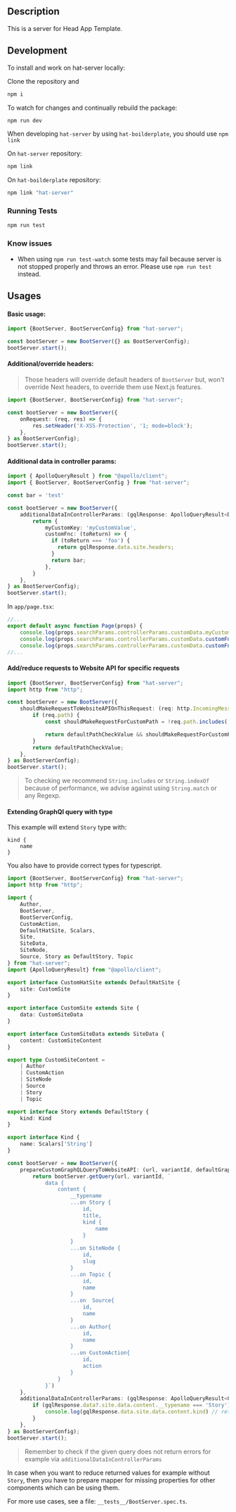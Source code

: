 
## Description
This is a server for Head App Template.

## Development

To install and work on hat-server locally:

Clone the repository and
```bash
npm i
```

To watch for changes and continually rebuild the package:

```bash
npm run dev
```

When developing `hat-server` by using `hat-boilderplate`, you should use `npm link`

On `hat-server` repository:
```bash
npm link
```

On `hat-boilderplate` repository:
```bash
npm link "hat-server"
```

### Running Tests

```bash
npm run test
```

### Know issues
- When using `npm run test-watch` some tests may fail because server is not stopped properly and throws an error. Please use `npm run test` instead.

## Usages

#### Basic usage:

```typescript
import {BootServer, BootServerConfig} from "hat-server";

const bootServer = new BootServer({} as BootServerConfig);
bootServer.start();
```

#### Additional/override headers:

> Those headers will override default headers of `BootServer` but, won't override Next headers, to override them use Next.js features.

```typescript
import {BootServer, BootServerConfig} from "hat-server";

const bootServer = new BootServer({
    onRequest: (req, res) => {
        res.setHeader('X-XSS-Protection', '1; mode=block');
    },
} as BootServerConfig);
bootServer.start();
```
#### Additional data in controller params:

```typescript
import { ApolloQueryResult } from "@apollo/client";
import { BootServer, BootServerConfig } from "hat-server";

const bar = 'test'

const bootServer = new BootServer({
    additionalDataInControllerParams: (gqlResponse: ApolloQueryResult<DefaultHatSite>) => {
        return {
            myCustomKey: 'myCustomValue',
            customFnc: (toReturn) => {
              if (toReturn === 'foo') {
                return gqlResponse.data.site.headers;
              }
              return bar;
            },
        }
    },
} as BootServerConfig);
bootServer.start();
```

In `app/page.tsx`:
```typescript
//...
export default async function Page(props) {
    console.log(props.searchParams.controllerParams.customData.myCustomKey); // return 'myCustomValue'
    console.log(props.searchParams.controllerParams.customData.customFnc('foo')); // return { location: null }
    console.log(props.searchParams.controllerParams.customData.customFnc('bar')); // return 'test'
//...
```

#### Add/reduce requests to Website API for specific requests

```typescript
import {BootServer, BootServerConfig} from "hat-server";
import http from "http";

const bootServer = new BootServer({
    shouldMakeRequestToWebsiteAPIOnThisRequest: (req: http.IncomingMessage, defaultPathCheckValue) => {
        if (req.path) {
            const shouldMakeRequestForCustomPath = !req.path.includes('custom/path/without/request');

            return defaultPathCheckValue && shouldMakeRequestForCustomPath;
        }
        return defaultPathCheckValue;
    },
} as BootServerConfig);
bootServer.start();
```
> To checking we recommend `String.includes` or `String.indexOf` because of performance, we advise against using `String.match` or any Regexp.

#### Extending GraphQl query with type

This example will extend `Story` type with:

```
kind {
    name
}
```

You also have to provide correct types for typescript.

```typescript
import {BootServer, BootServerConfig} from "hat-server";
import http from "http";

import {
    Author,
    BootServer,
    BootServerConfig,
    CustomAction,
    DefaultHatSite, Scalars,
    Site,
    SiteData,
    SiteNode,
    Source, Story as DefaultStory, Topic
} from "hat-server";
import {ApolloQueryResult} from "@apollo/client";

export interface CustomHatSite extends DefaultHatSite {
    site: CustomSite
}

export interface CustomSite extends Site {
    data: CustomSiteData
}

export interface CustomSiteData extends SiteData {
    content: CustomSiteContent
}

export type CustomSiteContent =
    | Author
    | CustomAction
    | SiteNode
    | Source
    | Story
    | Topic

export interface Story extends DefaultStory {
    kind: Kind
}

export interface Kind {
    name: Scalars['String']
}

const bootServer = new BootServer({
    prepareCustomGraphQLQueryToWebsiteAPI: (url, variantId, defaultGraphqlQuery) => {
        return bootServer.getQuery(url, variantId, `
            data {
                content {
                    __typename
                    ...on Story {
                        id,
                        title,
                        kind {
                            name
                        }
                    }
                    ...on SiteNode {
                        id,
                        slug
                    }
                    ...on Topic {
                        id,
                        name
                    }
                    ...on  Source{
                        id,
                        name
                    }
                    ...on Author{
                        id,
                        name
                    }
                    ...on CustomAction{
                        id,
                        action
                    }
                }
            }`)
    },
    additionalDataInControllerParams: (gqlResponse: ApolloQueryResult<CustomHatSite>) => {
        if (gqlResponse.data?.site.data.content.__typename === 'Story') {
            console.log(gqlResponse.data.site.data.content.kind) // return { name: 'Article' }
        }
    },
} as BootServerConfig);
bootServer.start();
```

> Remember to check if the given query does not return errors for example via `additionalDataInControllerParams`

In case when you want to reduce returned values for example without `Story`, then you have to prepare mapper for missing properties for other components which can be using them.

For more use cases, see a file: `__tests__/BootServer.spec.ts`.

